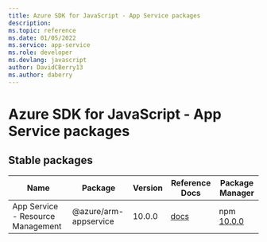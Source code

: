 ```yaml
---
title: Azure SDK for JavaScript - App Service packages
description: 
ms.topic: reference
ms.date: 01/05/2022
ms.service: app-service
ms.role: developer
ms.devlang: javascript
author: DavidCBerry13
ms.author: daberry
---
```


# Azure SDK for JavaScript - App Service packages

## Stable packages

| Name                  | Package              | Version          | Reference Docs         | Package Manager                |
|-----------------------|----------------------|------------------|------------------------|--------------------------------|
| App Service - Resource Management | @azure/arm-appservice | 10.0.0 | [docs](/azure/javascript/sdk/sdk-demo2/app-service/arm-appservice/azure-arm-appservice/stable)  | npm [10.0.0](https://www.npmjs.com/package/%40azure%2Farm-appservice) |
 

 


 
